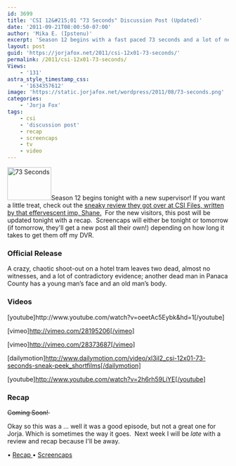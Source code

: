```yaml
---
id: 3699
title: 'CSI 12&#215;01 "73 Seconds" Discussion Post (Updated)'
date: '2011-09-21T08:00:50-07:00'
author: 'Mika E. (Ipstenu)'
excerpt: 'Season 12 begins with a fast paced 73 seconds and a lot of new beginnings. (Updated at 12:32pm ET)'
layout: post
guid: 'https://jorjafox.net/2011/csi-12x01-73-seconds/'
permalink: /2011/csi-12x01-73-seconds/
Views:
    - '131'
astra_style_timestamp_css:
    - '1634357612'
image: 'https://static.jorjafox.net/wordpress/2011/08/73-seconds.png'
categories:
    - 'Jorja Fox'
tags:
    - csi
    - 'discussion post'
    - recap
    - screencaps
    - tv
    - video
---
```


<img class="alignleft size-thumbnail wp-image-3791" title="73 Seconds" src="//static.jorjafox.net/wordpress/2011/08/73-seconds-210x140.png" alt="73 Seconds" width="100" height="75" />Season 12 begins tonight with a new supervisor! If you want a little treat, check out the <a href="http://www.csifiles.com/content/2011/09/review-csi-crime-scene-investigation-%E2%80%94-hello-ted-danson/">sneaky review they got over at CSI Files, written by that effervescent imp, Shane.</a>  For the new visitors, this post will be updated tonight with a recap.  Screencaps will either be tonight or tomorrow (if tomorrow, they'll get a new post all their own!) depending on how long it takes to get them off my DVR.
<h3>Official Release</h3>
A crazy, chaotic shoot-out on a hotel tram leaves two dead, almost no witnesses, and a lot of contradictory evidence; another dead man in Panaca County has a young man’s face and an old man’s body.
<h3>Videos</h3>
[youtube]http://www.youtube.com/watch?v=oeetAc5Eybk&amp;hd=1[/youtube]

[vimeo]http://vimeo.com/28195206[/vimeo]

[vimeo]http://vimeo.com/28373687[/vimeo]

[dailymotion]http://www.dailymotion.com/video/xl3il2_csi-12x01-73-seconds-sneak-peek_shortfilms[/dailymotion]

[youtube]http://www.youtube.com/watch?v=2h6rh59LiYE[/youtube]
<h3>Recap</h3>
<del>Coming Soon! </del>

Okay so this was a ... well it was a good episode, but not a great one for Jorja. Which is sometimes the way it goes.  Next week I will be <em>late</em> with a review and recap because I'll be away.

• <a href="https://jorjafox.net/wiki/73_Seconds">Recap
</a>• <a href="https://jorjafox.net/gallery/tv/csi/season12/73seconds">Screencaps</a>
